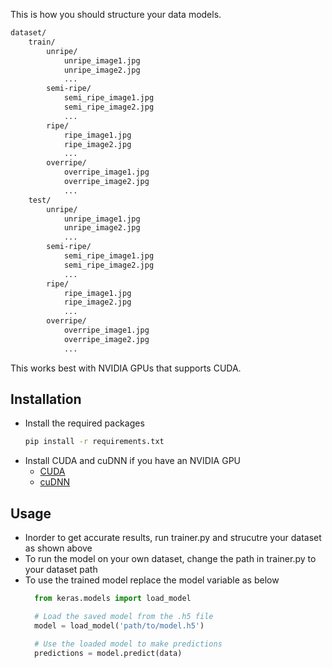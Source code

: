 This is how you should structure your data models.


```bash
dataset/
    train/
        unripe/
            unripe_image1.jpg
            unripe_image2.jpg
            ...
        semi-ripe/
            semi_ripe_image1.jpg
            semi_ripe_image2.jpg
            ...
        ripe/
            ripe_image1.jpg
            ripe_image2.jpg
            ...
        overripe/
            overripe_image1.jpg
            overripe_image2.jpg
            ...
    test/
        unripe/
            unripe_image1.jpg
            unripe_image2.jpg
            ...
        semi-ripe/
            semi_ripe_image1.jpg
            semi_ripe_image2.jpg
            ...
        ripe/
            ripe_image1.jpg
            ripe_image2.jpg
            ...
        overripe/
            overripe_image1.jpg
            overripe_image2.jpg
            ...
```
This works best with NVIDIA GPUs that supports CUDA.

## Installation
- Install the required packages
  ```bash
  pip install -r requirements.txt
  ```
- Install CUDA and cuDNN if you have an NVIDIA GPU
  - [CUDA](https://developer.nvidia.com/cuda-downloads)
  - [cuDNN](https://developer.nvidia.com/cudnn)

## Usage
- Inorder to get accurate results, run trainer.py and strucutre your dataset as shown above
- To run the model on your own dataset, change the path in trainer.py to your dataset path
- To use the trained model replace the model variable as below
  ```python
    from keras.models import load_model

    # Load the saved model from the .h5 file
    model = load_model('path/to/model.h5')

    # Use the loaded model to make predictions
    predictions = model.predict(data)
    ```
